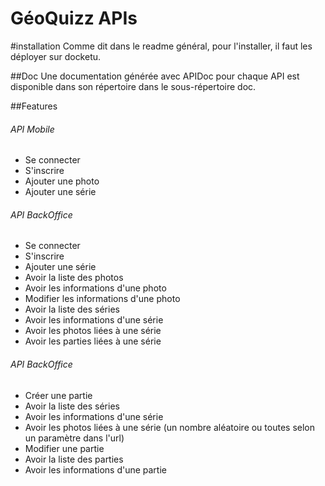 # GéoQuizz APIs

#installation
Comme dit dans le readme général, pour l'installer, il faut les déployer sur docketu.

##Doc
Une documentation générée avec APIDoc pour chaque API est disponible dans son répertoire dans le sous-répertoire doc.

##Features

###### API Mobile
<ul>
    <li>Se connecter</li>
    <li>S'inscrire</li>
    <li>Ajouter une photo</li>
    <li>Ajouter une série</li>
</ul>

###### API BackOffice
<ul>
    <li>Se connecter</li>
    <li>S'inscrire</li>
    <li>Ajouter une série</li>
    <li>Avoir la liste des photos</li>
    <li>Avoir les informations d'une photo</li>
    <li>Modifier les informations d'une photo</li>
    <li>Avoir la liste des séries</li>
    <li>Avoir les informations d'une série</li>
    <li>Avoir les photos liées à une série</li>
    <li>Avoir les parties liées à une série</li>
</ul>

###### API BackOffice
<ul>
    <li>Créer une partie</li>
    <li>Avoir la liste des séries</li>
    <li>Avoir les informations d'une série</li>
    <li>Avoir les photos liées à une série (un nombre aléatoire ou toutes selon un paramètre dans l'url)</li>
    <li>Modifier une partie</li>
    <li>Avoir la liste des parties</li>
    <li>Avoir les informations d'une partie</li>
</ul>